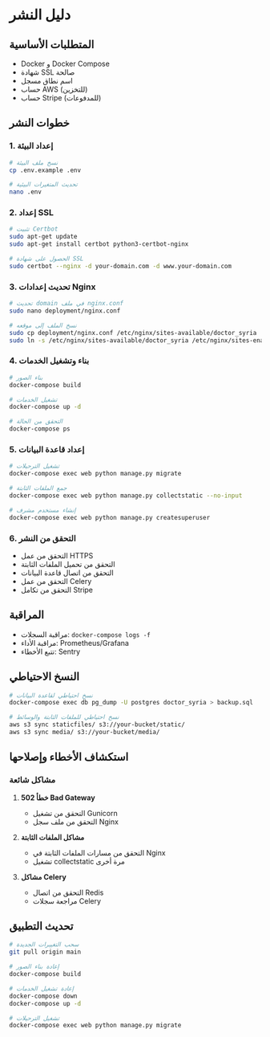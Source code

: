 # دليل النشر

## المتطلبات الأساسية

- Docker و Docker Compose
- شهادة SSL صالحة
- اسم نطاق مسجل
- حساب AWS (للتخزين)
- حساب Stripe (للمدفوعات)

## خطوات النشر

### 1. إعداد البيئة

```bash
# نسخ ملف البيئة
cp .env.example .env

# تحديث المتغيرات البيئية
nano .env
```

### 2. إعداد SSL

```bash
# تثبيت Certbot
sudo apt-get update
sudo apt-get install certbot python3-certbot-nginx

# الحصول على شهادة SSL
sudo certbot --nginx -d your-domain.com -d www.your-domain.com
```

### 3. تحديث إعدادات Nginx

```bash
# تحديث domain في ملف nginx.conf
sudo nano deployment/nginx.conf

# نسخ الملف إلى موقعه
sudo cp deployment/nginx.conf /etc/nginx/sites-available/doctor_syria
sudo ln -s /etc/nginx/sites-available/doctor_syria /etc/nginx/sites-enabled/
```

### 4. بناء وتشغيل الخدمات

```bash
# بناء الصور
docker-compose build

# تشغيل الخدمات
docker-compose up -d

# التحقق من الحالة
docker-compose ps
```

### 5. إعداد قاعدة البيانات

```bash
# تشغيل الترحيلات
docker-compose exec web python manage.py migrate

# جمع الملفات الثابتة
docker-compose exec web python manage.py collectstatic --no-input

# إنشاء مستخدم مشرف
docker-compose exec web python manage.py createsuperuser
```

### 6. التحقق من النشر

- التحقق من عمل HTTPS
- التحقق من تحميل الملفات الثابتة
- التحقق من اتصال قاعدة البيانات
- التحقق من عمل Celery
- التحقق من تكامل Stripe

## المراقبة

- مراقبة السجلات: `docker-compose logs -f`
- مراقبة الأداء: Prometheus/Grafana
- تتبع الأخطاء: Sentry

## النسخ الاحتياطي

```bash
# نسخ احتياطي لقاعدة البيانات
docker-compose exec db pg_dump -U postgres doctor_syria > backup.sql

# نسخ احتياطي للملفات الثابتة والوسائط
aws s3 sync staticfiles/ s3://your-bucket/static/
aws s3 sync media/ s3://your-bucket/media/
```

## استكشاف الأخطاء وإصلاحها

### مشاكل شائعة

1. **خطأ 502 Bad Gateway**
   - التحقق من تشغيل Gunicorn
   - التحقق من ملف سجل Nginx

2. **مشاكل الملفات الثابتة**
   - التحقق من مسارات الملفات الثابتة في Nginx
   - تشغيل collectstatic مرة أخرى

3. **مشاكل Celery**
   - التحقق من اتصال Redis
   - مراجعة سجلات Celery

## تحديث التطبيق

```bash
# سحب التغييرات الجديدة
git pull origin main

# إعادة بناء الصور
docker-compose build

# إعادة تشغيل الخدمات
docker-compose down
docker-compose up -d

# تشغيل الترحيلات
docker-compose exec web python manage.py migrate
```
